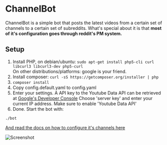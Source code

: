 # ChannelBot
ChannelBot is a simple bot that posts the latest videos from a certain set of channels to a certain set of subreddits.
What's special about it is that **most of it's configuration goes through reddit's PM system.**
## Setup
1. Install PHP, on debian/ubuntu:  ```sudo apt-get install php5-cli curl libcurl3 libcurl3-dev php5-curl```  
On other distributions/platforms: google is your friend.  
2. Install composer:  ```curl -sS https://getcomposer.org/installer | php```  
3. ```composer install```
4. Copy config.default.yaml to config.yaml
5. Enter your settings.
A API key to the Youtube Data API can be retrieved at [Google's Developer Console](http://console.developers.google.com)
Choose 'server key' and enter your current IP address.
Make sure to enable 'Youtube Data API'
6. Done. Start the bot with:
```
./bot
```
[And read the docs on how to configure it's channels here](http://www.reddit.com/r/ChannelBot/wiki/api)


  
![Screenshot](http://i.imgur.com/iOcVf7E.png)
  
